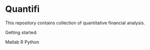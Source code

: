 # Quantifi

This repository contains collection of quantitative financial analysis.

Getting started:

Matlab
R
Python
